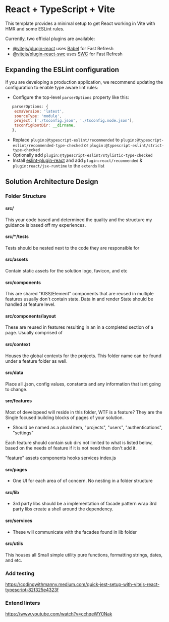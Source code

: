 # React + TypeScript + Vite

This template provides a minimal setup to get React working in Vite with HMR and some ESLint rules.

Currently, two official plugins are available:

- [@vitejs/plugin-react](https://github.com/vitejs/vite-plugin-react/blob/main/packages/plugin-react/README.md) uses [Babel](https://babeljs.io/) for Fast Refresh
- [@vitejs/plugin-react-swc](https://github.com/vitejs/vite-plugin-react-swc) uses [SWC](https://swc.rs/) for Fast Refresh

## Expanding the ESLint configuration

If you are developing a production application, we recommend updating the configuration to enable type aware lint rules:

- Configure the top-level `parserOptions` property like this:

```js
   parserOptions: {
    ecmaVersion: 'latest',
    sourceType: 'module',
    project: ['./tsconfig.json', './tsconfig.node.json'],
    tsconfigRootDir: __dirname,
   },
```

- Replace `plugin:@typescript-eslint/recommended` to `plugin:@typescript-eslint/recommended-type-checked` or `plugin:@typescript-eslint/strict-type-checked`
- Optionally add `plugin:@typescript-eslint/stylistic-type-checked`
- Install [eslint-plugin-react](https://github.com/jsx-eslint/eslint-plugin-react) and add `plugin:react/recommended` & `plugin:react/jsx-runtime` to the `extends` list

## Solution Architecture Design

### Folder Structure

#### src/

This your code based and determined the quality and the structure my guidance is based off my experiences.

#### src/*/__tests__

Tests should be nested next to the code they are responsible for

#### src/assets

Contain static assets for the solution logo, favicon, and etc

#### src/components

This are shared "KISS/Element" components that are reused in multiple features usually don't contain state. Data in and render State should be handled at feature level.

#### src/components/layout

These are reused in features resulting in an in a completed section of a page. Usually comprised  of 

#### src/context

Houses the global contexts for the projects. This folder name can be found under a feature folder as well.

#### src/data

Place all .json, config values, constants and any information that isnt going to change.

#### src/features

Most of developeed will reside in this folder, WTF is a feature? They are the Single focused building blocks of pages of your solution. 

- Should be named as a plural item, "projects", "users", "authentications", "settings"

Each feature should contain sub dirs not limited to what is listed below, based on the needs of feature if it is not need then don't add it.  

"feature"
   assets
   components
   hooks
   services
   index.js

#### src/pages

- One UI for each area of of concern. No nesting in a folder structure

#### src/lib

 - 3rd party libs should be a implementation of facade pattern wrap 3rd party libs create a shell around the dependency.

#### src/services

- These will communicate with the facades found in lib folder

#### src/utils

 This houses all Small simple utility pure functions, formatting strings, dates, and etc.

### Add testing 

https://codingwithmanny.medium.com/quick-jest-setup-with-vitejs-react-typescript-82f325e4323f

### Extend linters

https://www.youtube.com/watch?v=cchqeWY0Nak
